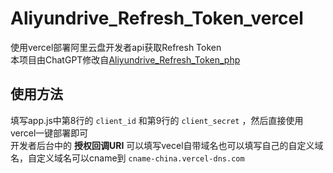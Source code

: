 # Aliyundrive_Refresh_Token_vercel
使用vercel部署阿里云盘开发者api获取Refresh Token   
本项目由ChatGPT修改自[Aliyundrive_Refresh_Token_php](https://github.com/520yxl/Aliyundrive_Refresh_Token_php)   

  
## 使用方法  
填写app.js中第8行的 `client_id` 和第9行的 `client_secret` ，然后直接使用vercel一键部署即可  
开发者后台中的 **授权回调URI** 可以填写vecel自带域名也可以填写自己的自定义域名，自定义域名可以cname到 `cname-china.vercel-dns.com` 
